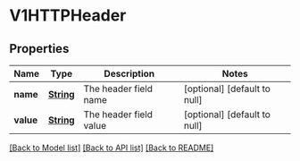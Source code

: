 # V1HTTPHeader
## Properties

Name | Type | Description | Notes
------------ | ------------- | ------------- | -------------
**name** | [**String**](string.md) | The header field name | [optional] [default to null]
**value** | [**String**](string.md) | The header field value | [optional] [default to null]

[[Back to Model list]](../README.md#documentation-for-models) [[Back to API list]](../README.md#documentation-for-api-endpoints) [[Back to README]](../README.md)

